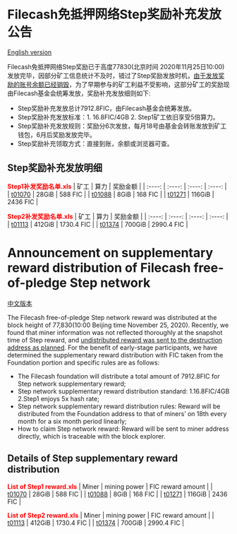 
# Filecash免抵押网络Step奖励补充发放公告

[English version](#Announcement-on-supplementary-reward-distribution-of-Filecash-free-of-pledge-Step-network)

  Filecash免抵押网络Step奖励已于高度77830(北京时间 2020年11月25日10:00)发放完毕，因部分矿工信息统计不及时，错过了Step奖励发放时机，[由于发放奖励的账号余额已经销毁](https://github.com/filecash/filecash_announcement/blob/master/destruction-of-balance-at-genesis-node-and-at-the-faucet-account.md)，为了早期参与的矿工利益不受影响，这部分矿工的奖励现由Filecash基金会统筹发放，奖励补充发放细则如下:

- Step奖励补充发放总计7912.8FIC，由Filecash基金会统筹发放。
- Step奖励补充发放标准：1. 16.8FIC/4GB 2. Step1矿工依旧享受5倍算力。
- Step奖励补充发放规则：奖励分6次发放，每月18号由基金会转账发放到矿工钱包，6月后奖励发放完毕。
- Step奖励补充领取方式：直接到账，余额或浏览器可查。


## Step奖励补充发放明细

<font color='red'> **Step1补发奖励名单.xls** </font>
| 矿工 | 算力 | 奖励金额 |
| :----: | :----: | :----: | :----: |
| [t01070](https://fic.filscout.io/zh/pc/account?id=f3rd5wt3nbtolapaitecain4k4lfjkipsgjgoocwfhobuansjsewoc6bcjvtpyxsv6idwxejcrdqe6tnv2ilta) | 28GiB | 588 FIC |
| [t01088](https://fic.filscout.io/zh/pc/account?id=t3vtysh73fjqxpjo6zi37ccu3cqviumk6qfooxjwwx4g5upjbeenqf3omy5svne56blb4zb5bsg73tly2w4d5a) | 8GiB | 168 FIC |
| [t01271](https://fic.filscout.io/zh/pc/account?id=f3q7evyceeogbr3tf4f6y6ewg7ziiypwyq5s5oabe56byxdoyxtkk5gfjifcjodlptihan6zhz2xsmpso4cjxa) | 116GiB | 2436 FIC |

<font color='red'> **Step2补发奖励名单.xls** </font>
| 矿工 | 算力 | 奖励金额 |
| :----: | :----: | :----: | :----: |
| [t01113](https://fic.filscout.io/zh/pc/account?id=f3skyao6sjhgakq3zx3leipgjful3fqp6q6o3hx7iazs5ezof3m24kvrpjcs2fmbawp5uglmuoto3bsrbqtcnq) | 412GiB | 1730.4 FIC |
| [t01374](https://fic.filscout.io/zh/pc/account?id=f3wyj5lrjft3hkps44ug4x7l5evs4nqadwzvjybx7d2edumlylinmg7ucztvttvsywltbcszgl4mlqaa2axmja) | 700GiB | 2990.4 FIC |




# Announcement on supplementary reward distribution of Filecash free-of-pledge Step network

[中文版本](#Filecash免抵押网络Step奖励补充发放公告)

  The Filecash free-of-pledge Step network reward was distributed at the block height of 77,830(10:00 Beijing time November 25, 2020). Recently, we found that miner information was not reflected thoroughly at the snapshot time of Step reward, and [undistributed reward was sent to the destruction address as planned](https://github.com/filecash/filecash_announcement/blob/master/destruction-of-balance-at-genesis-node-and-at-the-faucet-account.md). For the benefit of early-stage participants, we have determined the supplementary reward distribution with FIC taken from the Foundation portion and specific rules are as follows:

- The Filecash foundation will distribute a total amount of 7912.8FIC for Step network supplementary reward;
- Step network supplementary reward distribution standard: 1.16.8FIC/4GB 2.Step1 enjoys 5x hash rate;
- Step network supplementary reward distribution rules: Reward will be distributed from the Foundation address to that of miners’ on 18th every month  for a six month period linearly;
- How to claim Step network reward: Reward will be sent to miner address directly, which is traceable with the block explorer.


## Details of Step supplementary reward distribution

<font color='red'> **List of Step1 reward.xls** </font>
| Miner | mining power | FIC reward amount |
| [t01070](https://fic.filscout.io/zh/pc/account?id=f3rd5wt3nbtolapaitecain4k4lfjkipsgjgoocwfhobuansjsewoc6bcjvtpyxsv6idwxejcrdqe6tnv2ilta) | 28GiB | 588 FIC |
| [t01088](https://fic.filscout.io/zh/pc/account?id=t3vtysh73fjqxpjo6zi37ccu3cqviumk6qfooxjwwx4g5upjbeenqf3omy5svne56blb4zb5bsg73tly2w4d5a) | 8GiB | 168 FIC |
| [t01271](https://fic.filscout.io/zh/pc/account?id=f3q7evyceeogbr3tf4f6y6ewg7ziiypwyq5s5oabe56byxdoyxtkk5gfjifcjodlptihan6zhz2xsmpso4cjxa) | 116GiB | 2436 FIC |

<font color='red'> **List of Step2 reward.xls** </font>
| Miner | mining power | FIC reward amount |
| [t01113](https://fic.filscout.io/zh/pc/account?id=f3skyao6sjhgakq3zx3leipgjful3fqp6q6o3hx7iazs5ezof3m24kvrpjcs2fmbawp5uglmuoto3bsrbqtcnq) | 412GiB | 1730.4 FIC |
| [t01374](https://fic.filscout.io/zh/pc/account?id=f3wyj5lrjft3hkps44ug4x7l5evs4nqadwzvjybx7d2edumlylinmg7ucztvttvsywltbcszgl4mlqaa2axmja) | 700GiB | 2990.4 FIC |
